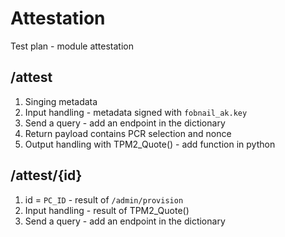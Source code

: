 # Attestation

Test plan - module attestation

## /attest

1. Singing metadata 
1. Input handling - metadata signed with `fobnail_ak.key`
1. Send a query - add an endpoint in the dictionary
1. Return payload contains PCR selection and nonce
1. Output handling with TPM2_Quote() - add function in python

## /attest/{id}

1. id = `PC_ID` - result of `/admin/provision`
1. Input handling - result of TPM2_Quote()
1. Send a query - add an endpoint in the dictionary
